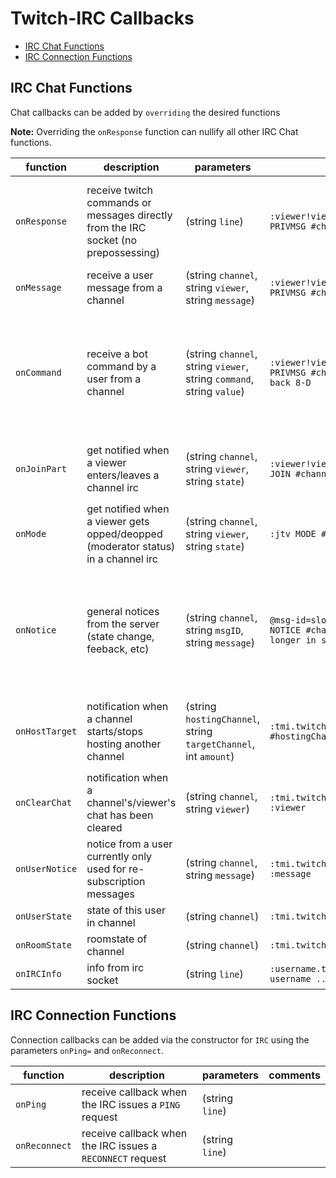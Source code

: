 Twitch-IRC Callbacks
====================

- [IRC Chat Functions](#irc-chat-functions)
- [IRC Connection Functions](#irc-connection-functions)

IRC Chat Functions
------------------
Chat callbacks can be added by `overriding` the desired functions

**Note:** Overriding the `onResponse` function can nullify all other IRC Chat functions.

| function       | description                                                                         | parameters                                                            | example                                                                                     | notes                                                                                                                            |
| -------------- | ----------------------------------------------------------------------------------- | --------------------------------------------------------------------- | ------------------------------------------------------------------------------------------  | -------------------------------------------------------------------------------------------------------------------------------- |
| `onResponse`   | receive twitch commands or messages directly from the IRC socket (no prepossessing) | (string `line`)                                                       | ```:viewer!viewer@viewer.tmi.twitch.tv PRIVMSG #channel :message here```                    | if this function is overridden, all functions mentioned below will not be handled by the IRC                                     |
| `onMessage`    | receive a user message from a channel                                               | (string `channel`, string `viewer`, string `message`)                 | ```:viewer!viewer@viewer.tmi.twitch.tv PRIVMSG #channel :message here```                    |                                                                                                                                  |
| `onCommand`    | receive a bot command by a user from a channel                                      | (string `channel`, string `viewer`, string `command`, string `value`) | ```:viewer!viewer@viewer.tmi.twitch.tv PRIVMSG #channel :!away I'll be back 8-D```          | a custom shebang can be given to the IRC constructor with `cmdShebang=`. The `value` variable may be `None` type                 |
| `onJoinPart`   | get notified when a viewer enters/leaves a channel irc                              | (string `channel`, string `viewer`, string `state`)                   | ```:viewer!viewer@viewer.tmi.twitch.tv JOIN #channel```                                     | the state variable can be accessed by `IRC.JOIN` or `IRC.PART`                                                                   |
| `onMode`       | get notified when a viewer gets opped/deopped (moderator status) in a channel irc   | (string `channel`, string `viewer`, string `state`)                   | ```:jtv MODE #channel +o viewer```                                                          | the state variable can be accessed by `IRC.OP` or `IRC.DEOP`                                                                     |
| `onNotice`     | general notices from the server (state change, feeback, etc)                        | (string `channel`, string `msgID`, string `message`)                  | ```@msg-id=slow_off :tmi.twitch.tv NOTICE #channel :This room is no longer in slow mode.``` | A list of channel notices can be found in the official IRC [documentation][msgid-docs]. MessageIDs can be accessed by `IRC.ID_*` |
| `onHostTarget` | notification when a channel starts/stops hosting another channel                    | (string `hostingChannel`, string `targetChannel`, int `amount`)       | ```:tmi.twitch.tv HOSTTARGET #hostingChannel :targetChannel 9001```                         | `targetChannel` may be `None` type if the command is a host stop command                                                         |
| `onClearChat`  | notification when a channel's/viewer's chat has been cleared                        | (string `channel`, string `viewer`)                                   | ```:tmi.twitch.tv CLEARCHAT #channel :viewer```                                             | `viewer` may be `None` type if the channel chat has been cleared                                                                 |
| `onUserNotice` | notice from a user currently only used for re-subscription messages                 | (string `channel`, string `message`)                                  | ```:tmi.twitch.tv USERNOTICE #channel :message```                                           |                                                                                                                                  |
| `onUserState`  | state of this user in channel                                                       | (string `channel`)                                                    | ```:tmi.twitch.tv USERSTATE #channel```                                                     |                                                                                                                                  |
| `onRoomState`  | roomstate of channel                                                                | (string `channel`)                                                    | ```:tmi.twitch.tv ROOMSTATE #channel```                                                     |                                                                                                                                  |
| `onIRCInfo`    | info from irc socket                                                                | (string `line`)                                                       | ```:username.tmi.twitch.tv 353 username ...```                                              |                                                                                                                                  |

IRC Connection Functions
------------------------
Connection callbacks can be added via the constructor for `IRC` using the parameters `onPing=` and `onReconnect`.

| function      | description                                                | parameters      | comments |
| ------------- | ---------------------------------------------------------- | --------------- | -------- |
| `onPing`      | receive callback when the IRC issues a `PING` request      | (string `line`) |          |
| `onReconnect` | receive callback when the IRC issues a `RECONNECT` request | (string `line`) |          |

[msgid-docs]: https://github.com/justintv/Twitch-API/blob/master/IRC.md#notice
